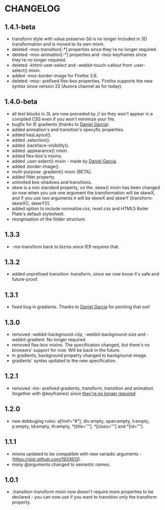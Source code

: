 # CHANGELOG

## 1.4.1-beta
* transform style with value preserve-3d is no longer included in 3D transformation and is moved to its own mixin.
* deleted -mox-transition[-*] properties since they're no longer required.
* deleted -mox-animation[-*] properties and -moz-keyframes since they're no longer required.
* deleted -khtml-user-select and -webkit-touch-callout from .user-select() mixin.
* added -moz-border-image for Firefox 3.6.
* deleted -moz- prefixed flex-box properties. Firefox supports the new syntax since version 22 (Aurora channel as for today).

## 1.4.0-beta
* all text blocks in 3L are now preceded by // so they won't appear in a compiled CSS even if you won't minimize your file.
* bugfix for IE gradients (thanks to [Daniel Garcia](https://github.com/zlapper)).
* added animation's and transition's specyfic properties.
* added hasLayout().
* added .selection().
* added .backface-visibility().
* added .appearance() mixin.
* added flex-box's mixins.
* added .user-select() mixin - made by [Daniel Garcia](https://github.com/zlapper).
* added .border-image().
* multi-purpose .gradient() mixin [BETA].
* added filter property.
* unlimited box-shadows and transitions.
* skew is a non standard property, co the .skew() mixin has been changed so now when you use one argument the transformation will be skewX, and if you use two arguments it will be skewX and skewY (transform: skewX(), skewY()).
* added option to include normalize.css, reset.css and HTML5 Boiler Plate's default stylesheet.
* reorgnisation of the folder structure.

## 1.3.3
* -ms-transform back to biznis since IE9 requires that.

## 1.3.2
* added unprefixed transition: transform, since we now know it's safe and future-proof.

## 1.3.1
* fixed bug in gradients. Thanks to [Daniel Garcia](https://github.com/zlapper) for pointing that out!

## 1.3.0
* removed -webkit-background-clip, -webkit-background-size and -webkit-gradient. No longer required.
* removed flex-box mixins. The specification changed, but there's no browsers' support for now. Will be back in the future.
* in gradients, background property changed to background-image.
* gradients' syntax updated to the new specification.

## 1.2.1

* removed -ms- prefixed gradients, transform, transition and animation (together with @keyframes) since [they're no longer required](http://blogs.msdn.com/b/ie/archive/2012/05/31/windows-release-preview-the-sixth-ie10-platform-preview.aspx)

## 1.2.0

* new debbuging rules: a[href="#"], div:empty, span:empty, li:empty, p:empty, td:empty, th:empty, *[title=""], *[class=""] and *[id=""].

## 1.1.1

* mixins updated to be compatible with new variadic arguments - (https://gist.github.com/1933613).
* many @arguments changed to semantic names.

## 1.0.1

* .transition-transform mixin now doesn't require more properties to be declared - you can now use if you want to transition only the transform property.